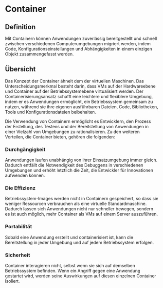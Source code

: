 # Container
## Definition
Mit Containern können Anwendungen zuverlässig bereitgestellt und schnell zwischen verschiedenen Computerumgebungen migriert werden, indem Code, Konfigurationseinstellungen und Abhängigkeiten in einem einzigen Objekt zusammengefasst werden.

## Übersicht
Das Konzept der Container ähnelt dem der virtuellen Maschinen. Das Unterscheidungsmerkmal besteht darin, dass VMs auf der Hardwareebene und Container auf der Betriebssystemebene virtualisiert werden. Der Containerisierungsansatz schafft eine leichtere und flexiblere Umgebung, indem er es Anwendungen ermöglicht, ein Betriebssystem gemeinsam zu nutzen, während sie ihre eigenen ausführbaren Dateien, Code, Bibliotheken, Tools und Konfigurationsdateien beibehalten.

Die Verwendung von Containern ermöglicht es Entwicklern, den Prozess der Erstellung, des Testens und der Bereitstellung von Anwendungen in einer Vielzahl von Umgebungen zu rationalisieren. Zu den weiteren Vorteilen, die Container bieten, gehören die folgenden:

### Durchgängigkeit
Anwendungen laufen unabhängig von ihrer Einsatzumgebung immer gleich. Dadurch entfällt die Notwendigkeit des Debuggens in verschiedenen Umgebungen und erhöht letztlich die Zeit, die Entwickler für Innovationen aufwenden können.

### Die Effizienz
Betriebssystem-Images werden nicht in Containern gespeichert, so dass sie weniger Ressourcen verbrauchen als eine virtuelle Standardmaschine. Dadurch lassen sich Anwendungen nicht nur schneller bewegen, sondern es ist auch möglich, mehr Container als VMs auf einem Server auszuführen.

### Portabilität
Sobald eine Anwendung erstellt und containerisiert ist, kann die Bereitstellung in jeder Umgebung und auf jedem Betriebssystem erfolgen.

### Sicherheit
Container interagieren nicht, selbst wenn sie sich auf demselben Betriebssystem befinden. Wenn ein Angriff gegen eine Anwendung gestartet wird, werden seine Auswirkungen auf diesen einzelnen Container isoliert.
